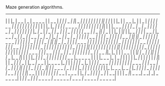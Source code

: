 Maze generation algorithms.
_____________________________________________________________
| |   |_    |  _ _    |  _  |  _ _ _   _  |     |  _ _  |  _|
|_ _|_ _ _| |_|  _ _|_ _| | | |   | | |  _|_| | |_  | | |_  |
|  _ _    |_  |   |  _  |  _|  _|_ _| |_ _ _ _|_  | | | |  _|
| |_  | |_  | | | |_  |_ _|_ _|   |  _|  _ _ _ _ _| |_  |_  |
| |   | |_ _| |_| | | |_ _   _ _| | |  _|  _   _|  _  |_ _  |
|_ _| |_ _  |_ _ _| | |   | |   |_ _|_  |_ _|_ _  |  _|  _ _|
|  _ _| |   |  _    |_ _| | | |  _ _ _|_  |  _  |_|_  |_ _  |
| |_    | |_|_  | |_ _ _|_ _| |_  |  _ _ _|_  |_ _ _ _|  _ _|
|_ _ _| |_ _ _ _|_ _  |  _  |_  |_ _|  _  |  _|  _   _|_ _  |
|     | |_  |  _ _  |  _|  _|  _|_ _  |  _|   |_  | |  _ _ _|
|_| |_|  _ _| |   | |_  |_  |_ _ _ _ _| |  _| |  _|_ _|  _  |
|  _|  _|  _ _| |_|_  |_|  _ _|  _  |  _|  _| |_ _ _ _ _| | |
| |  _| | |_  |    _|_  | |  _ _|   | | | |  _|   |_ _   _ _|
| | |   |_  |_  | |  _ _ _| | |  _| | | | |_ _ _| |   |_  | |
|  _| |_  |_  | |_ _ _|   | | |_  |_| | | |   |  _| |_  | | |
|_  |_|  _|  _|  _|   | |_ _|_  |_  | |_ _ _| |_  |_  | |_ _|
| |_  | |  _|  _|  _|_ _|  _ _ _  | |_  |_ _ _  | |  _|_ _  |
|  _ _| |_  | |  _|_   _|   |  _ _|_  |_ _ _  |_|_  |_    | |
|  _ _  | | |_| |  _ _|  _| |_|     |_    | |_ _  |_ _ _|_| |
| |   |_ _| |  _|_ _  | | | |  _| |_  | |_ _ _  |_ _ _ _ _  |
| | |_ _ _  |_  |  _ _|_  | | | | |_ _|_  | |  _|_    | |  _|
|_| | |  _ _| | |_   _  | |_ _ _|_ _ _  | |_ _ _ _  |_ _|_  |
|  _| | |_ _  |_  |  _|_ _|   |  _ _ _  | |   |   | |    _| |
| |_ _ _ _   _|  _| |  _ _ _|_ _|_ _  | |_ _| |_| | | |_ _ _|
|   |  _  |_|  _|_ _|  _ _ _  |  _  |_  |   |_  |_ _| |   | |
| |_ _| |_  | |_    |_ _ _  |_ _ _|_  |_ _| | | |  _ _| |_ _|
| |_ _ _  |_ _|  _|_  |   |_|  _ _  | | |  _| |_ _|_   _|   |
|_ _ _  |  _ _ _  | |_ _|_ _ _|  _|_ _| |_ _  |_    |  _ _| |
| |  _ _|_|  _ _ _|  _ _|    _|  _ _   _ _ _| |  _| |_ _ _| |
|_ _ _ _ _ _|_ _ _ _ _ _ _|_ _ _ _ _|_ _ _ _ _ _|_ _ _ _ _ _|
